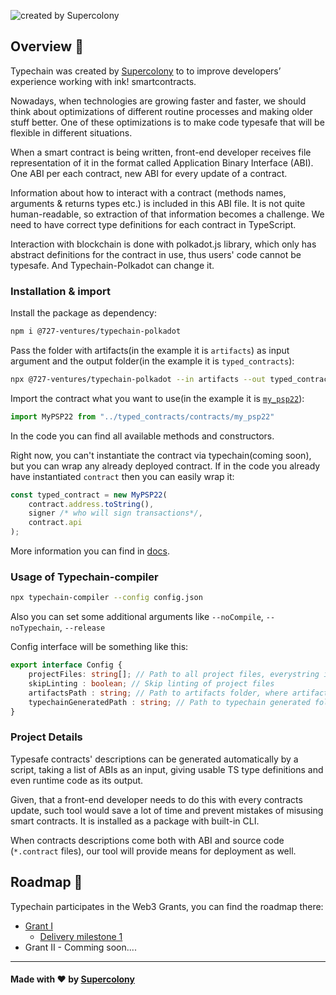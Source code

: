 ![created by Supercolony](https://supercolony.net/img/new-logo-horizontal-green-white.svg)

## Overview :page_facing_up:

Typechain was created by [Supercolony](https://supercolony.net/) to to improve developers’ experience working with ink! smartcontracts.


Nowadays, when technologies are growing faster and faster, we should think about optimizations of different routine processes and making older stuff better. One of these optimizations is to make code typesafe that will be flexible in different situations.

When a smart contract is being written, front-end developer receives file representation of it in the format called Application Binary Interface (ABI). One ABI per each contract, new ABI for every update of a contract.

Information about how to interact with a contract (methods names, arguments & returns types etc.) is included in this ABI file. It is not quite human-readable, so extraction of that information becomes a challenge. We need to have correct type definitions for each contract in TypeScript.

Interaction with blockchain is done with polkadot.js library, which only has abstract definitions for the contract in use, thus users' code cannot be typesafe. And Typechain-Polkadot can change it.

### Installation & import

Install the package as dependency:

```bash
npm i @727-ventures/typechain-polkadot
```

Pass the folder with artifacts(in the example it is `artifacts`) as input argument
and the output folder(in the example it is `typed_contracts`):
```bash
npx @727-ventures/typechain-polkadot --in artifacts --out typed_contracts
```

Import the contract what you want to use(in the example it is [`my_psp22`](https://github.com/727-Ventures/openbrush-contracts/tree/main/examples/psp22)):
```typescript
import MyPSP22 from "../typed_contracts/contracts/my_psp22"
```

In the code you can find all available methods and constructors.

Right now, you can't instantiate the contract via typechain(coming soon),
but you can wrap any already deployed contract. If in the code you already
have instantiated `contract` then you can easily wrap it:

```typescript
const typed_contract = new MyPSP22(
    contract.address.toString(),
    signer /* who will sign transactions*/,
    contract.api
);
```

More information you can find in [docs](docs/about.md).

### Usage of Typechain-compiler

```bash
npx typechain-compiler --config config.json
```

Also you can set some additional arguments like `--noCompile`, `--noTypechain`, `--release`

Config interface will be something like this:
```typescript
export interface Config {
    projectFiles: string[]; // Path to all project files, everystring in glob format
    skipLinting : boolean; // Skip linting of project files
    artifactsPath : string; // Path to artifacts folder, where artifacts will be stored it will save both .contract and .json (contract ABI)
    typechainGeneratedPath : string; // Path to typechain generated folder
}
```

### Project Details

Typesafe contracts' descriptions can be generated automatically by a script, taking a list of ABIs as an input, giving usable TS type definitions and even runtime code as its output.

Given, that a front-end developer needs to do this with every contracts update, such tool would save a lot of time and prevent mistakes of misusing smart contracts. It is installed as a package with built-in CLI.

When contracts descriptions come both with ABI and source code (`*.contract` files), our tool will provide means for deployment as well.


## Roadmap 🚗

Typechain participates in the Web3 Grants, you can find the roadmap there:
- [Grant I](https://github.com/w3f/Grants-Program/blob/master/applications/typechain-polkadot.md)
  - [Delivery milestone 1](https://github.com/w3f/Grant-Milestone-Delivery/blob/master/deliveries/typechain-polkadot-milestone-1.md#milestone-delivery-mailbox)
- Grant II - Comming soon....

-----------
#### Made with ❤️ by [Supercolony](https://supercolony.net/)
